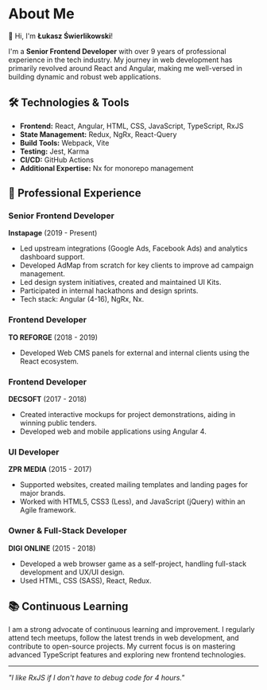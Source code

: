 # About Me

👋 Hi, I'm **Łukasz Świerlikowski**!

I'm a **Senior Frontend Developer** with over 9 years of professional experience in the tech industry. My journey in web development has primarily revolved around React and Angular, making me well-versed in building dynamic and robust web applications.

## 🛠️ Technologies & Tools

- **Frontend:** React, Angular, HTML, CSS, JavaScript, TypeScript, RxJS
- **State Management:** Redux, NgRx, React-Query
- **Build Tools:** Webpack, Vite
- **Testing:** Jest, Karma
- **CI/CD:** GitHub Actions
- **Additional Expertise:** Nx for monorepo management

## 🚀 Professional Experience

### Senior Frontend Developer
**Instapage** (2019 - Present)
- Led upstream integrations (Google Ads, Facebook Ads) and analytics dashboard support.
- Developed AdMap from scratch for key clients to improve ad campaign management.
- Led design system initiatives, created and maintained UI Kits.
- Participated in internal hackathons and design sprints.
- Tech stack: Angular (4-16), NgRx, Nx.

### Frontend Developer
**TO REFORGE** (2018 - 2019)
- Developed Web CMS panels for external and internal clients using the React ecosystem.

### Frontend Developer
**DECSOFT** (2017 - 2018)
- Created interactive mockups for project demonstrations, aiding in winning public tenders.
- Developed web and mobile applications using Angular 4.

### UI Developer
**ZPR MEDIA** (2015 - 2017)
- Supported websites, created mailing templates and landing pages for major brands.
- Worked with HTML5, CSS3 (Less), and JavaScript (jQuery) within an Agile framework.

### Owner & Full-Stack Developer
**DIGI ONLINE** (2015 - 2018)
- Developed a web browser game as a self-project, handling full-stack development and UX/UI design.
- Used HTML, CSS (SASS), React, Redux.

## 📚 Continuous Learning

I am a strong advocate of continuous learning and improvement. I regularly attend tech meetups, follow the latest trends in web development, and contribute to open-source projects. My current focus is on mastering advanced TypeScript features and exploring new frontend technologies.

---
*"I like RxJS if I don't have to debug code for 4 hours."*

